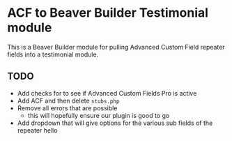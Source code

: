 # ACF to Beaver Builder Testimonial module

This is a Beaver Builder module for pulling Advanced Custom Field repeater fields into a testimonial module.

## TODO

- Add checks for to see if Advanced Custom Fields Pro is active
- Add ACF and then delete `stubs.php`
- Remove all errors that are possible
  - this will hopefully ensure our plugin is good to go
- Add dropdown that will give options for the various sub fields of the repeater
hello

